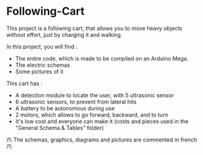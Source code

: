# Following-Cart
This project is a following cart, that allows you to move heavy objects without effort, just by charging it and walking.

In this project, you will find :
- The entire code, which is made to be compiled on an Arduino Mega.
- The electric schemas
- Some pictures of it

This cart has :
- A detection module to locate the user, with 5 ultrasonic sensor
- 6 ultrasonic sensors, to prevent from lateral hits
- A battery to be autonomous during use
- 2 motors, which allows to go forward, backward, and to turn
- It's low cost and everyone can make it (costs and pieces used in the "General Schema & Tables" folder)

/!\ The schemas, graphics, diagrams and pictures are commented in french /!\
